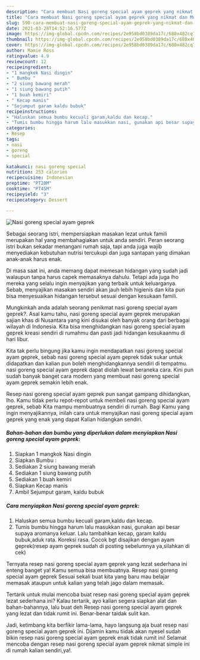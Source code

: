 ```yaml
---
description: "Cara membuat Nasi goreng special ayam geprek yang nikmat dan Mudah Dibuat"
title: "Cara membuat Nasi goreng special ayam geprek yang nikmat dan Mudah Dibuat"
slug: 590-cara-membuat-nasi-goreng-special-ayam-geprek-yang-nikmat-dan-mudah-dibuat
date: 2021-03-28T14:52:16.577Z
image: https://img-global.cpcdn.com/recipes/2e958bd0389da17c/680x482cq70/nasi-goreng-special-ayam-geprek-foto-resep-utama.jpg
thumbnail: https://img-global.cpcdn.com/recipes/2e958bd0389da17c/680x482cq70/nasi-goreng-special-ayam-geprek-foto-resep-utama.jpg
cover: https://img-global.cpcdn.com/recipes/2e958bd0389da17c/680x482cq70/nasi-goreng-special-ayam-geprek-foto-resep-utama.jpg
author: Mamie Ross
ratingvalue: 4.9
reviewcount: 12
recipeingredient:
- "1 mangkok Nasi dingin"
- " Bumbu "
- "2 siung bawang merah"
- "1 siung bawang putih"
- "1 buah kemiri"
- " Kecap manis"
- "Sejumput garam kaldu bubuk"
recipeinstructions:
- "Haluskan semua bumbu kecuali garam,kaldu dan kecap."
- "Tumis bumbu hingga harum lalu masukkan nasi, gunakan api besar supaya aromanya keluar. Lalu tambahkan kecap, garam kaldu bubuk,aduk rata. Koreksi rasa. Cocok bgt disajikan dengan ayam geprek(resep ayam geprek sudah di posting sebelumnya ya,silahkan di cek)"
categories:
- Resep
tags:
- nasi
- goreng
- special

katakunci: nasi goreng special 
nutrition: 253 calories
recipecuisine: Indonesian
preptime: "PT28M"
cooktime: "PT45M"
recipeyield: "3"
recipecategory: Dessert

---
```



![Nasi goreng special ayam geprek](https://img-global.cpcdn.com/recipes/2e958bd0389da17c/680x482cq70/nasi-goreng-special-ayam-geprek-foto-resep-utama.jpg)

Sebagai seorang istri, mempersiapkan masakan lezat untuk famili merupakan hal yang membahagiakan untuk anda sendiri. Peran seorang istri bukan sekadar menangani rumah saja, tapi anda juga wajib menyediakan kebutuhan nutrisi tercukupi dan juga santapan yang dimakan anak-anak harus enak.

Di masa  saat ini, anda memang dapat memesan hidangan yang sudah jadi walaupun tanpa harus capek memasaknya dahulu. Tetapi ada juga lho mereka yang selalu ingin menyajikan yang terbaik untuk keluarganya. Sebab, menyajikan masakan sendiri akan jauh lebih higienis dan kita pun bisa menyesuaikan hidangan tersebut sesuai dengan kesukaan famili. 



Mungkinkah anda adalah seorang penikmat nasi goreng special ayam geprek?. Asal kamu tahu, nasi goreng special ayam geprek merupakan sajian khas di Nusantara yang kini disukai oleh banyak orang dari berbagai wilayah di Indonesia. Kita bisa menghidangkan nasi goreng special ayam geprek kreasi sendiri di rumahmu dan pasti jadi hidangan kesukaanmu di hari libur.

Kita tak perlu bingung jika kamu ingin mendapatkan nasi goreng special ayam geprek, sebab nasi goreng special ayam geprek tidak sukar untuk didapatkan dan kalian pun boleh menghidangkannya sendiri di tempatmu. nasi goreng special ayam geprek dapat diolah lewat beraneka cara. Kini pun sudah banyak banget cara modern yang membuat nasi goreng special ayam geprek semakin lebih enak.

Resep nasi goreng special ayam geprek pun sangat gampang dihidangkan, lho. Kamu tidak perlu repot-repot untuk membeli nasi goreng special ayam geprek, sebab Kita mampu membuatnya sendiri di rumah. Bagi Kamu yang ingin menyajikannya, inilah cara untuk menyajikan nasi goreng special ayam geprek yang enak yang dapat Kalian hidangkan sendiri.

<!--inarticleads1-->

##### Bahan-bahan dan bumbu yang diperlukan dalam menyiapkan Nasi goreng special ayam geprek:

1. Siapkan 1 mangkok Nasi dingin
1. Siapkan  Bumbu :
1. Sediakan 2 siung bawang merah
1. Sediakan 1 siung bawang putih
1. Sediakan 1 buah kemiri
1. Siapkan  Kecap manis
1. Ambil Sejumput garam, kaldu bubuk




<!--inarticleads2-->

##### Cara menyiapkan Nasi goreng special ayam geprek:

1. Haluskan semua bumbu kecuali garam,kaldu dan kecap.
1. Tumis bumbu hingga harum lalu masukkan nasi, gunakan api besar supaya aromanya keluar. Lalu tambahkan kecap, garam kaldu bubuk,aduk rata. Koreksi rasa. Cocok bgt disajikan dengan ayam geprek(resep ayam geprek sudah di posting sebelumnya ya,silahkan di cek)




Ternyata resep nasi goreng special ayam geprek yang lezat sederhana ini enteng banget ya! Kamu semua bisa membuatnya. Resep nasi goreng special ayam geprek Sesuai sekali buat kita yang baru mau belajar memasak ataupun untuk kalian yang telah jago dalam memasak.

Tertarik untuk mulai mencoba buat resep nasi goreng special ayam geprek lezat sederhana ini? Kalau tertarik, ayo kalian segera siapkan alat dan bahan-bahannya, lalu buat deh Resep nasi goreng special ayam geprek yang lezat dan tidak rumit ini. Benar-benar taidak sulit kan. 

Jadi, ketimbang kita berfikir lama-lama, hayo langsung aja buat resep nasi goreng special ayam geprek ini. Dijamin kamu tiidak akan nyesel sudah bikin resep nasi goreng special ayam geprek enak tidak rumit ini! Selamat mencoba dengan resep nasi goreng special ayam geprek nikmat simple ini di rumah kalian sendiri,ya!.

